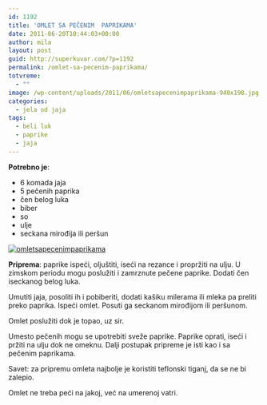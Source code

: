 ```yaml
---
id: 1192
title: 'OMLET SA PEČENIM  PAPRIKAMA'
date: 2011-06-20T10:44:03+00:00
author: mila
layout: post
guid: http://superkuvar.com/?p=1192
permalink: /omlet-sa-pecenim-paprikama/
totvreme:
  - ""
image: /wp-content/uploads/2011/06/omletsapecenimpaprikama-940x198.jpg
categories:
  - jela od jaja
tags:
  - beli luk
  - paprike
  - jaja
---
```

**Potrebno je**:

  * 6 komada jaja
  * 5 pečenih paprika
  * čen belog luka
  * biber
  * so
  * ulje
  * seckana mirođija ili peršun

[<img class="alignnone size-medium wp-image-8901" src="/wp-content/uploads/2011/06/omletsapecenimpaprikama-300x225.jpg" alt="omletsapecenimpaprikama" width="300" height="225" srcset="/wp-content/uploads/2011/06/omletsapecenimpaprikama-300x225.jpg 300w, /wp-content/uploads/2011/06/omletsapecenimpaprikama-1024x768.jpg 1024w" sizes="(max-width: 300px) 100vw, 300px" />](/wp-content/uploads/2011/06/omletsapecenimpaprikama.jpg)

**Priprema**: paprike ispeći, oljuštiti, iseći na rezance i propržiti na ulju. U zimskom periodu mogu poslužiti i zamrznute pečene paprike. Dodati čen iseckanog belog luka.

Umutiti jaja, posoliti ih i pobiberiti, dodati kašiku milerama ili mleka pa preliti preko paprika. Ispeći omlet. Posuti ga seckanom mirođijom ili peršunom.

Omlet poslužiti dok je topao, uz sir.

Umesto pečenih mogu se upotrebiti sveže paprike. Paprike oprati, iseći i pržiti na ulju dok ne omeknu. Dalji postupak pripreme je isti kao i sa pečenim paprikama.

Savet: za pripremu omleta najbolje je koristiti teflonski tiganj, da se ne bi zalepio.

Omlet ne treba peći na jakoj, već na umerenoj vatri.

&nbsp;